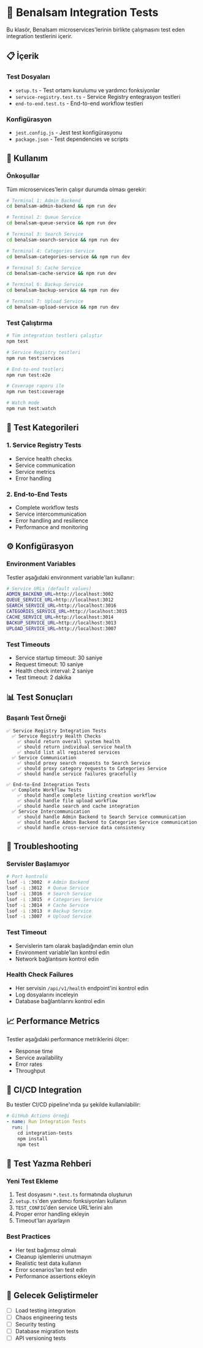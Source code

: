 # 🧪 Benalsam Integration Tests

Bu klasör, Benalsam microservices'lerinin birlikte çalışmasını test eden integration testlerini içerir.

## 📋 İçerik

### Test Dosyaları
- `setup.ts` - Test ortamı kurulumu ve yardımcı fonksiyonlar
- `service-registry.test.ts` - Service Registry entegrasyon testleri
- `end-to-end.test.ts` - End-to-end workflow testleri

### Konfigürasyon
- `jest.config.js` - Jest test konfigürasyonu
- `package.json` - Test dependencies ve scripts

## 🚀 Kullanım

### Önkoşullar
Tüm microservices'lerin çalışır durumda olması gerekir:

```bash
# Terminal 1: Admin Backend
cd benalsam-admin-backend && npm run dev

# Terminal 2: Queue Service
cd benalsam-queue-service && npm run dev

# Terminal 3: Search Service
cd benalsam-search-service && npm run dev

# Terminal 4: Categories Service
cd benalsam-categories-service && npm run dev

# Terminal 5: Cache Service
cd benalsam-cache-service && npm run dev

# Terminal 6: Backup Service
cd benalsam-backup-service && npm run dev

# Terminal 7: Upload Service
cd benalsam-upload-service && npm run dev
```

### Test Çalıştırma

```bash
# Tüm integration testleri çalıştır
npm test

# Service Registry testleri
npm run test:services

# End-to-end testleri
npm run test:e2e

# Coverage raporu ile
npm run test:coverage

# Watch mode
npm run test:watch
```

## 🧪 Test Kategorileri

### 1. Service Registry Tests
- Service health checks
- Service communication
- Service metrics
- Error handling

### 2. End-to-End Tests
- Complete workflow tests
- Service intercommunication
- Error handling and resilience
- Performance and monitoring

## ⚙️ Konfigürasyon

### Environment Variables
Testler aşağıdaki environment variable'ları kullanır:

```bash
# Service URLs (default values)
ADMIN_BACKEND_URL=http://localhost:3002
QUEUE_SERVICE_URL=http://localhost:3012
SEARCH_SERVICE_URL=http://localhost:3016
CATEGORIES_SERVICE_URL=http://localhost:3015
CACHE_SERVICE_URL=http://localhost:3014
BACKUP_SERVICE_URL=http://localhost:3013
UPLOAD_SERVICE_URL=http://localhost:3007
```

### Test Timeouts
- Service startup timeout: 30 saniye
- Request timeout: 10 saniye
- Health check interval: 2 saniye
- Test timeout: 2 dakika

## 📊 Test Sonuçları

### Başarılı Test Örneği
```
✅ Service Registry Integration Tests
  ✅ Service Registry Health Checks
    ✅ should return overall system health
    ✅ should return individual service health
    ✅ should list all registered services
  ✅ Service Communication
    ✅ should proxy search requests to Search Service
    ✅ should proxy category requests to Categories Service
    ✅ should handle service failures gracefully

✅ End-to-End Integration Tests
  ✅ Complete Workflow Tests
    ✅ should handle complete listing creation workflow
    ✅ should handle file upload workflow
    ✅ should handle search and cache integration
  ✅ Service Intercommunication
    ✅ should handle Admin Backend to Search Service communication
    ✅ should handle Admin Backend to Categories Service communication
    ✅ should handle cross-service data consistency
```

## 🔧 Troubleshooting

### Servisler Başlamıyor
```bash
# Port kontrolü
lsof -i :3002  # Admin Backend
lsof -i :3012  # Queue Service
lsof -i :3016  # Search Service
lsof -i :3015  # Categories Service
lsof -i :3014  # Cache Service
lsof -i :3013  # Backup Service
lsof -i :3007  # Upload Service
```

### Test Timeout
- Servislerin tam olarak başladığından emin olun
- Environment variable'ları kontrol edin
- Network bağlantısını kontrol edin

### Health Check Failures
- Her servisin `/api/v1/health` endpoint'ini kontrol edin
- Log dosyalarını inceleyin
- Database bağlantılarını kontrol edin

## 📈 Performance Metrics

Testler aşağıdaki performance metriklerini ölçer:
- Response time
- Service availability
- Error rates
- Throughput

## 🔄 CI/CD Integration

Bu testler CI/CD pipeline'ında şu şekilde kullanılabilir:

```yaml
# GitHub Actions örneği
- name: Run Integration Tests
  run: |
    cd integration-tests
    npm install
    npm test
```

## 📝 Test Yazma Rehberi

### Yeni Test Ekleme
1. Test dosyasını `*.test.ts` formatında oluşturun
2. `setup.ts`'den yardımcı fonksiyonları kullanın
3. `TEST_CONFIG`'den service URL'lerini alın
4. Proper error handling ekleyin
5. Timeout'ları ayarlayın

### Best Practices
- Her test bağımsız olmalı
- Cleanup işlemlerini unutmayın
- Realistic test data kullanın
- Error scenarios'ları test edin
- Performance assertions ekleyin

## 🎯 Gelecek Geliştirmeler

- [ ] Load testing integration
- [ ] Chaos engineering tests
- [ ] Security testing
- [ ] Database migration tests
- [ ] API versioning tests
